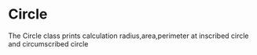 # Circle
The Circle class prints calculation radius,area,perimeter at inscribed circle and circumscribed circle
